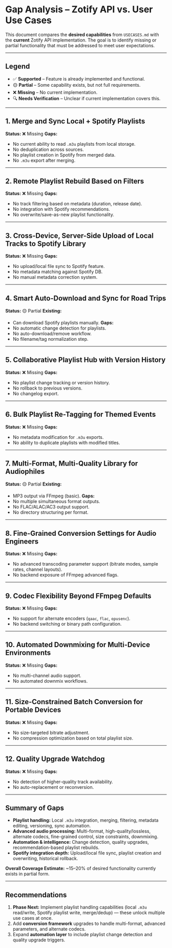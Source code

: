 <!-- ID: DOC-023 -->
# Gap Analysis – Zotify API vs. User Use Cases

This document compares the **desired capabilities** from `USECASES.md` with the **current** Zotify API implementation.
The goal is to identify missing or partial functionality that must be addressed to meet user expectations.

---

## Legend
- ✅ **Supported** – Feature is already implemented and functional.
- 🟡 **Partial** – Some capability exists, but not full requirements.
- ❌ **Missing** – No current implementation.
- 🔍 **Needs Verification** – Unclear if current implementation covers this.

---

## 1. Merge and Sync Local + Spotify Playlists
**Status:** ❌ Missing
**Gaps:**
- No current ability to read `.m3u` playlists from local storage.
- No deduplication across sources.
- No playlist creation in Spotify from merged data.
- No `.m3u` export after merging.

---

## 2. Remote Playlist Rebuild Based on Filters
**Status:** ❌ Missing
**Gaps:**
- No track filtering based on metadata (duration, release date).
- No integration with Spotify recommendations.
- No overwrite/save-as-new playlist functionality.

---

## 3. Cross-Device, Server-Side Upload of Local Tracks to Spotify Library
**Status:** ❌ Missing
**Gaps:**
- No upload/local file sync to Spotify feature.
- No metadata matching against Spotify DB.
- No manual metadata correction system.

---

## 4. Smart Auto-Download and Sync for Road Trips
**Status:** 🟡 Partial
**Existing:**
- Can download Spotify playlists manually.
**Gaps:**
- No automatic change detection for playlists.
- No auto-download/remove workflow.
- No filename/tag normalization step.

---

## 5. Collaborative Playlist Hub with Version History
**Status:** ❌ Missing
**Gaps:**
- No playlist change tracking or version history.
- No rollback to previous versions.
- No changelog export.

---

## 6. Bulk Playlist Re-Tagging for Themed Events
**Status:** ❌ Missing
**Gaps:**
- No metadata modification for `.m3u` exports.
- No ability to duplicate playlists with modified titles.

---

## 7. Multi-Format, Multi-Quality Library for Audiophiles
**Status:** 🟡 Partial
**Existing:**
- MP3 output via FFmpeg (basic).
**Gaps:**
- No multiple simultaneous format outputs.
- No FLAC/ALAC/AC3 output support.
- No directory structuring per format.

---

## 8. Fine-Grained Conversion Settings for Audio Engineers
**Status:** ❌ Missing
**Gaps:**
- No advanced transcoding parameter support (bitrate modes, sample rates, channel layouts).
- No backend exposure of FFmpeg advanced flags.

---

## 9. Codec Flexibility Beyond FFmpeg Defaults
**Status:** ❌ Missing
**Gaps:**
- No support for alternate encoders (`qaac`, `flac`, `opusenc`).
- No backend switching or binary path configuration.

---

## 10. Automated Downmixing for Multi-Device Environments
**Status:** ❌ Missing
**Gaps:**
- No multi-channel audio support.
- No automated downmix workflows.

---

## 11. Size-Constrained Batch Conversion for Portable Devices
**Status:** ❌ Missing
**Gaps:**
- No size-targeted bitrate adjustment.
- No compression optimization based on total playlist size.

---

## 12. Quality Upgrade Watchdog
**Status:** ❌ Missing
**Gaps:**
- No detection of higher-quality track availability.
- No auto-replacement or reconversion.

---

## Summary of Gaps
- **Playlist handling:** Local `.m3u` integration, merging, filtering, metadata editing, versioning, sync automation.
- **Advanced audio processing:** Multi-format, high-quality/lossless, alternate codecs, fine-grained control, size constraints, downmixing.
- **Automation & intelligence:** Change detection, quality upgrades, recommendation-based playlist rebuilds.
- **Spotify integration depth:** Upload/local file sync, playlist creation and overwriting, historical rollback.

**Overall Coverage Estimate:** ~15–20% of desired functionality currently exists in partial form.

---

## Recommendations
1. **Phase Next:** Implement playlist handling capabilities (local `.m3u` read/write, Spotify playlist write, merge/dedup) — these unlock multiple use cases at once.
2. Add **conversion framework** upgrades to handle multi-format, advanced parameters, and alternate codecs.
3. Expand **automation layer** to include playlist change detection and quality upgrade triggers.
